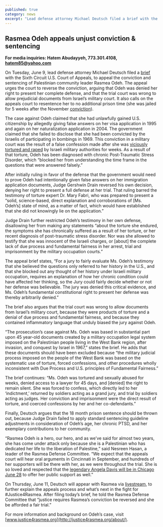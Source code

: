 ```yaml
---
published: true
category: news
excerpt: "Lead defense attorney Michael Deutsch filed a brief with the Sixth Circuit U.S. Court of Appeals to appeal the conviction and sentencing of Palestinian community leader Rasmea Odeh, arguing that Odeh was denied her right to present her complete defense, and that the trial court was wrong to allow prejudicial documents from Israel’s military court."
---
```


## Rasmea Odeh appeals unjust conviction & sentencing

**For media inquiries: Hatem Abudayyeh, 773.301.4108, [hatem85@yahoo.com](mailto:hatem85@yahoo.com)**

On Tuesday, June 9, lead defense attorney Michael Deutsch filed a [brief](http://www.stopfbi.net/sites/default/files/appellantbrief.pdf) with the Sixth Circuit U.S. Court of Appeals, to appeal the conviction and sentencing of Palestinian community leader Rasmea Odeh. The appeal urges the court to reverse the conviction, arguing that Odeh was denied her right to present her complete defense, and that the trial court was wrong to allow prejudicial documents from Israel’s military court. It also calls on the appeals court to resentence her to no additional prison time (she was jailed for 5 weeks after the November [conviction](http://justice4rasmea.org/news/2014/11/10/rasmea-found-guilty/)).

The case against Odeh claimed that she had unlawfully gained U.S. citizenship by allegedly giving false answers on her visa application in 1995 and again on her naturalization application in 2004. The government claimed that she failed to disclose that she had been convicted by the Israelis of participating in bombings in 1969. This conviction in a military court was the result of a false confession made after she was [viciously tortured and raped](http://thehill.com/blogs/pundits-blog/international/208699-why-is-obamas-doj-prosecuting-a-torture-victim) by Israeli military authorities for weeks. As a result of that torture, Odeh has been diagnosed with chronic Post-Traumatic Stress Disorder, which “blocked her from understanding the time frame in the questions that were answered falsely.”

After initially ruling in favor of the defense that the government would need to prove Odeh had intentionally given false answers on her immigration application documents, Judge Gershwin Drain reversed his own decision, denying her right to present a full defense at her trial. That ruling barred the testimony of torture expert Dr. Mary Fabri, who was prepared to present a “solid, science-based, direct explanation and corroborations of [Ms. Odeh’s] state of mind, as a matter of fact, which would have established that she did not knowingly lie on the application.”

Judge Drain further restricted Odeh’s testimony in her own defense, disallowing her from making any statements “about the torture she endured, the symptoms she has chronically suffered as a result of her torture, or her recent diagnosis of post-traumatic stress disorder. Nor was she allowed to testify that she was innocent of the Israeli charges, or [about] the complete lack of due process and fundamental fairness in her arrest, trial and imprisonment by the military occupation courts.” 

The appeal brief states, “For a jury to fairly evaluate Ms. Odeh’s testimony that she believed the questions only referred to her history in the U.S., and that she blocked out any thought of her history under Israeli military occupation, requires an explanation of how her chronic condition could have affected her thinking, so the Jury could fairly decide whether or not her defense was believable. The jury was denied this critical evidence, and Ms. Odeh’s fundamental constitutional right to present her defense was thereby arbitrarily denied.”

The brief also argues that the trial court was wrong to allow documents from Israel’s military court, because they were products of torture and a denial of due process and fundamental fairness, and because they contained inflammatory language that unduly biased the jury against Odeh.

“The prosecution’s case against Ms. Odeh was based in substantial part upon 45 year-old documents created by a military occupation legal system imposed on the Palestinian people living in the West Bank region, after invasion, and conquest by Israel in 1967,” states the brief. He adds that these documents should have been excluded because “the military judicial process imposed on the people of the West Bank was based on the systematic use of torture, forced confessions, and other procedures wholly inconsistent with Due Process and U.S. principles of Fundamental Fairness.” 

The brief continues: “Ms. Odeh was tortured and sexually abused for weeks, denied access to a lawyer for 45 days, and [denied] the right to remain silent. She was forced to confess, which directly led to her ‘indictment,’ returned by soldiers acting as a grand jury, and trial by soldiers acting as judges. Her conviction and imprisonment were the direct result of torture, and coerced confessions by her and her co-defendants.”

Finally, Deutsch argues that the 18 month prison sentence should be thrown out, because Judge Drain failed to apply standard sentencing guideline adjustments in consideration of Odeh’s age, her chronic PTSD, and her exemplary contributions to her community.  

“Rasmea Odeh is a hero, our hero, and as we’ve said for almost two years, she has come under attack only because she is a Palestinian who has dedicated her life to the liberation of Palestine,” said Nesreen Hasan, a leader of the Rasmea Defense Committee. “We expect that the appeals court will hear oral arguments in Cincinnati in September, and hundreds of her supporters will be there with her, as we were throughout the trial. She is so loved and respected that the [legendary Angela Davis will be in Chicago June 28](http://justice4rasmea.org/events/2015/06/28/freedom-beyond-occupation-and-incarceration/) to offer her public support as well.” 

On Thursday, June 11, Deutsch will appear with Rasmea via [livestream](http://uspcn.org/2015/06/03/june-11th-live-stream-legal-update-with-deutsch-rasmea/), to further explain the appeals process and what’s next in the fight for #Justice4Rasmea. After filing today’s brief, he told the Rasmea Defense Committee that “justice requires Rasmea’s conviction be reversed and she be afforded a fair trial.”

For more information and background on Odeh’s case, visit [www.justice4rasmea.org](http://justice4rasmea.org/about/). 